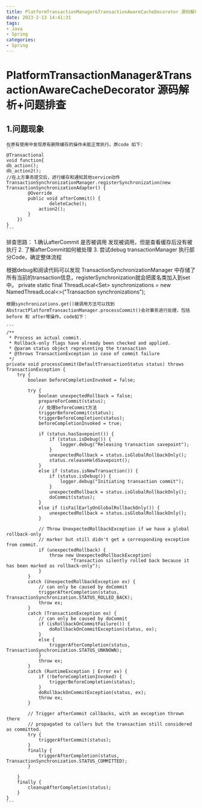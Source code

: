 ```yaml
---
title: PlatformTransactionManager&TransactionAwareCacheDecorator 源码解析+问题排查
date: 2023-2-13 14:41:31
tags:
- Java
- Spring
categories:
- Spring
---
```

# PlatformTransactionManager&TransactionAwareCacheDecorator 源码解析+问题排查
## 1.问题现象
	在原有使用中发现原有删除缓存的操作未能正常执行。原code 如下:
	```
	@Transactional
	void function{
	db_action();
	db_action2();
	//在上方事务提交后，进行缓存和通知其他service动作
	TransactionSynchronizationManager.registerSynchronization(new TransactionSynchronizationAdapter() {
            @Override
            public void afterCommit() {
            	    deleteCache();
                action2();
            }
        })   
    }
	```
   排查思路：
   1.确认afterCommit 是否被调用
   	发现被调用，但是查看缓存后没有被执行
   2. 了解afterCommit如何被处理
   3. 尝试debug transactionManager 执行部分Code，确定整体流程
   <!-- more -->
   根据debug和阅读代码可以发现
   TransactionSynchronizationManager 中存储了所有当前的transaction信息，registerSynchronization就会把匿名类加入到set中。
   private static final ThreadLocal<Set<TransactionSynchronization>> synchronizations =
		new NamedThreadLocal<>("Transaction synchronizations");
			
	根据synchronizations.get()被调用方法可以找到AbstractPlatformTransactionManager.processCommit()会对事务进行处理，包括before 和 after等操作。code如下：

	```
	/**
	 * Process an actual commit.
	 * Rollback-only flags have already been checked and applied.
	 * @param status object representing the transaction
	 * @throws TransactionException in case of commit failure
	 */
	private void processCommit(DefaultTransactionStatus status) throws TransactionException {
		try {
			boolean beforeCompletionInvoked = false;

			try {
				boolean unexpectedRollback = false;
				prepareForCommit(status);
				// 处理beforeCommit方法
				triggerBeforeCommit(status);
				triggerBeforeCompletion(status);
				beforeCompletionInvoked = true;

				if (status.hasSavepoint()) {
					if (status.isDebug()) {
						logger.debug("Releasing transaction savepoint");
					}
					unexpectedRollback = status.isGlobalRollbackOnly();
					status.releaseHeldSavepoint();
				}
				else if (status.isNewTransaction()) {
					if (status.isDebug()) {
						logger.debug("Initiating transaction commit");
					}
					unexpectedRollback = status.isGlobalRollbackOnly();
					doCommit(status);
				}
				else if (isFailEarlyOnGlobalRollbackOnly()) {
					unexpectedRollback = status.isGlobalRollbackOnly();
				}

				// Throw UnexpectedRollbackException if we have a global rollback-only
				// marker but still didn't get a corresponding exception from commit.
				if (unexpectedRollback) {
					throw new UnexpectedRollbackException(
							"Transaction silently rolled back because it has been marked as rollback-only");
				}
			}
			catch (UnexpectedRollbackException ex) {
				// can only be caused by doCommit
				triggerAfterCompletion(status, TransactionSynchronization.STATUS_ROLLED_BACK);
				throw ex;
			}
			catch (TransactionException ex) {
				// can only be caused by doCommit
				if (isRollbackOnCommitFailure()) {
					doRollbackOnCommitException(status, ex);
				}
				else {
					triggerAfterCompletion(status, TransactionSynchronization.STATUS_UNKNOWN);
				}
				throw ex;
			}
			catch (RuntimeException | Error ex) {
				if (!beforeCompletionInvoked) {
					triggerBeforeCompletion(status);
				}
				doRollbackOnCommitException(status, ex);
				throw ex;
			}

			// Trigger afterCommit callbacks, with an exception thrown there
			// propagated to callers but the transaction still considered as committed.
			try {
				triggerAfterCommit(status);
			}
			finally {
				triggerAfterCompletion(status, TransactionSynchronization.STATUS_COMMITTED);
			}

		}
		finally {
			cleanupAfterCompletion(status);
		}
	}
	```